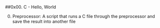 ##0x00. C - Hello, World

0. Preprocessor: A script that runs a C file through the preprocessor and save
   the result into another file

